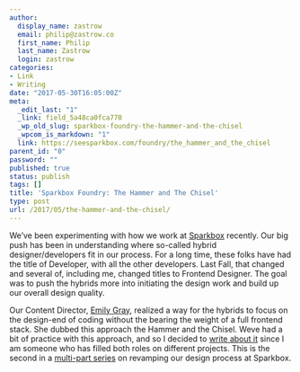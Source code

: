 ```yaml
---
author:
  display_name: zastrow
  email: philip@zastrow.co
  first_name: Philip
  last_name: Zastrow
  login: zastrow
categories:
- Link
- Writing
date: "2017-05-30T16:05:00Z"
meta:
  _edit_last: "1"
  _link: field_5a48ca0fca770
  _wp_old_slug: sparkbox-foundry-the-hammer-and-the-chisel
  _wpcom_is_markdown: "1"
  link: https://seesparkbox.com/foundry/the_hammer_and_the_chisel
parent_id: "0"
password: ""
published: true
status: publish
tags: []
title: 'Sparkbox Foundry: The Hammer and The Chisel'
type: post
url: /2017/05/the-hammer-and-the-chisel/
---
```

<p>We’ve been experimenting with how we work at <a href="https://seesparkbox.com">Sparkbox</a> recently. Our big push has been in understanding where so-called hybrid designer/developers fit in our process. For a long time, these folks have had the title of Developer, with all the other developers. Last Fall, that changed and several of, including me, changed titles to Frontend Designer. The goal was to push the hybrids more into initiating the design work and build up our overall design quality.</p>
<p>Our Content Director, <a href="https://twitter.com/emilykggray">Emily Gray</a>, realized a way for the hybrids to focus on the design-end of coding without the bearing the weight of a full frontend stack. She dubbed this approach the Hammer and the Chisel. Weve had a bit of practice with this approach, and so I decided to <a href="https://seesparkbox.com/foundry/series/designing_design_culture">write about it</a> since I am someone who has filled both roles on different projects. This is the second in a <a href="https://seesparkbox.com/foundry/series/designing_design_culture">multi-part series</a> on revamping our design process at Sparkbox.</p>
